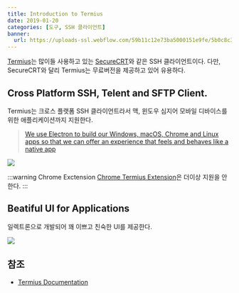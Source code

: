 ```yaml
---
title: Introduction to Termius
date: 2019-01-20
categories: [도구, SSH 클라이언트]
banner:
  url: https://uploads-ssl.webflow.com/59b11c12e73ba5000151e9fe/5b0c8c3bbe77e077bf3a2dd0_brand-preview-1.svg
---
```


[Termius](https://www.termius.com/)는 많이들 사용하고 있는 [SecureCRT](https://www.vandyke.com/products/securecrt/)와 같은 SSH 클라이언트이다.
다만, SecureCRT와 달리 Termius는 무료버전을 제공하고 있어 유용하다.

## Cross Platform SSH, Telent and SFTP Client.
Termius는 크로스 플랫폼 SSH 클라이언트라서 맥, 윈도우 심지어 모바일 디바이스를 위한 애플리케이션까지 지원한다.

> [We use Electron to build our Windows, macOS, Chrome and Linux apps so that we can offer an experience that feels and behaves like a native app](https://www.crystalnix.com/case-study/termius)

![](/images/2019/termius-01.jpg)

:::warning Chrome Exctension
[Chrome Termius Extension](https://chrome.google.com/webstore/detail/termius-ssh-client/fjcdjmmkgnkgihjnlbgcdamkadlkbmam)은 더이상 지원을 안한다.
:::

## Beatiful UI for Applications
일렉트론으로 개발되어 꽤 이쁘고 친숙한 UI를 제공한다.

![](/images/2019/termius-02.jpg)

## 참조
- [Termius Documentation](https://docs.termius.com/)